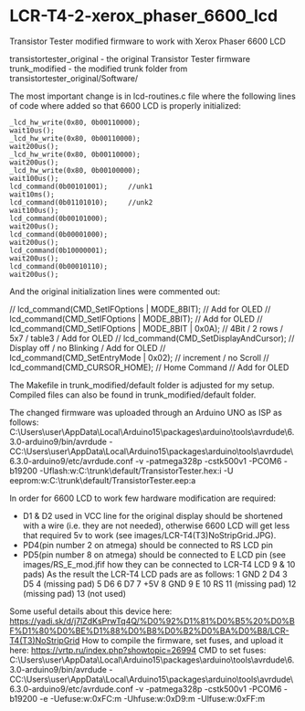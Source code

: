# LCR-T4-2-xerox_phaser_6600_lcd
Transistor Tester modified firmware to work with Xerox Phaser 6600 LCD

transistortester_original - the original Transistor Tester firmware
trunk_modified - the modified trunk folder from transistortester_original/Software/

The most important change is in lcd-routines.c file where the following lines of code where added so that 6600 LCD is properly initialized:

    _lcd_hw_write(0x80, 0b00110000);                 
    wait10us();       
    _lcd_hw_write(0x80, 0b00110000);                 
    wait200us();
    _lcd_hw_write(0x80, 0b00110000);                 
    wait200us(); 
    _lcd_hw_write(0x80, 0b00100000);      
    wait100us();  
    lcd_command(0b00101001);     //unk1 
    wait10ms(); 
    lcd_command(0b01101010);     //unk2    
    wait100us(); 
    lcd_command(0b00101000);     
    wait200us();
    lcd_command(0b00001000);     
    wait200us();
    lcd_command(0b10000001);     
    wait200us();
    lcd_command(0b00010110);     
    wait200us();

And the original initialization lines were commented out:

//   lcd_command(CMD_SetIFOptions | MODE_8BIT);		// Add for OLED
//   lcd_command(CMD_SetIFOptions | MODE_8BIT);		// Add for OLED
//   lcd_command(CMD_SetIFOptions | MODE_8BIT | 0x0A);	// 4Bit / 2 rows / 5x7 / table3 / Add for OLED
//   lcd_command(CMD_SetDisplayAndCursor);	// Display off / no Blinking  / Add for OLED
//   lcd_command(CMD_SetEntryMode | 0x02);	// increment / no Scroll
//   lcd_command(CMD_CURSOR_HOME);		// Home Command  // Add for OLED

The Makefile in trunk_modified/default folder is adjusted for my setup.
Compiled files can also be found in trunk_modified/default folder.

The changed firmware was uploaded through an Arduino UNO as ISP as follows:
C:\Users\user\AppData\Local\Arduino15\packages\arduino\tools\avrdude\6.3.0-arduino9/bin/avrdude -CC:\Users\user\AppData\Local\Arduino15\packages\arduino\tools\avrdude\6.3.0-arduino9/etc/avrdude.conf -v -patmega328p -cstk500v1 -PCOM6 -b19200 -Uflash:w:C:\trunk\default/TransistorTester.hex:i -U eeprom:w:C:\trunk\default/TransistorTester.eep:a

In order for 6600 LCD to work few hardware modification are required:
- D1 & D2 used in VCC line for the original display should be shortened with a wire (i.e. they are not needed), otherwise 6600 LCD will get less that required 5v to work (see images/LCR-T4(T3)NoStripGrid.JPG).
- PD4(pin number 2 on atmega) should be connected to RS LCD pin
- PD5(pin number 8 on atmega) should be connected to E LCD pin (see images/RS_E_mod.jfif how they can be connected to  LCR-T4 LCD 9 & 10 pads)
As the result the LCR-T4 LCD pads are as follows:
1 GND
2 D4
3 D5
4 (missing pad)
5 D6
6 D7
7 +5V
8 GND
9 E
10 RS
11 (missing pad)
12 (missing pad)
13 (not used)

Some useful details about this device here: https://yadi.sk/d/j7lZdKsPrwTq4Q/%D0%92%D1%81%D0%B5%20%D0%BF%D1%80%D0%BE%D1%88%D0%B8%D0%B2%D0%BA%D0%B8/LCR-T4(T3)NoStripGrid
How to compile the firmware, set fuses, and upload it here: https://vrtp.ru/index.php?showtopic=26994
CMD to set fuses:
C:\Users\user\AppData\Local\Arduino15\packages\arduino\tools\avrdude\6.3.0-arduino9/bin/avrdude -CC:\Users\user\AppData\Local\Arduino15\packages\arduino\tools\avrdude\6.3.0-arduino9/etc/avrdude.conf -v -patmega328p -cstk500v1 -PCOM6 -b19200 -e -Uefuse:w:0xFC:m -Uhfuse:w:0xD9:m -Ulfuse:w:0xFF:m 



